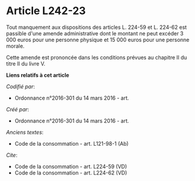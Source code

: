 # Article L242-23

Tout manquement aux dispositions des articles L. 224-59 et L. 224-62 est passible d'une amende administrative dont le montant
ne peut excéder 3 000 euros pour une personne physique et 15 000 euros pour une personne morale. 

Cette amende est prononcée dans les conditions prévues au chapitre II du titre II du livre V.

**Liens relatifs à cet article**

_Codifié par_:

  - Ordonnance n°2016-301 du 14 mars 2016 - art.

_Créé par_:

  - Ordonnance n°2016-301 du 14 mars 2016 - art.

_Anciens textes_:

  - Code de la consommation - art. L121-98-1 (Ab)

_Cite_:

  - Code de la consommation - art. L224-59 (VD)
  - Code de la consommation - art. L224-62 (VD)
